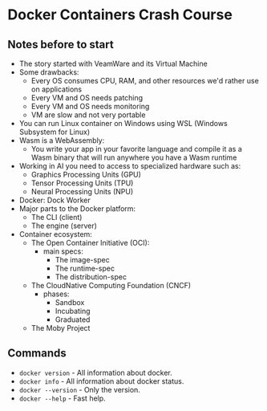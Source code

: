 # Docker Containers Crash Course

## Notes before to start

* The story started with VeamWare and its Virtual Machine
* Some drawbacks:
    * Every OS consumes CPU, RAM, and other resources we'd rather use on applications
    * Every VM and OS needs patching
    * Every VM and OS needs monitoring
    * VM are slow and not very portable
* You can run Linux container on Windows using WSL (Windows Subsystem for Linux)
* Wasm is a WebAssembly:
    * You write your app in your favorite language and compile it as a Wasm binary that will run anywhere you have a Wasm runtime
* Working in AI you need to access to specialized hardware such as:
    * Graphics Processing Units (GPU)
    * Tensor Processing Units (TPU)
    * Neural Processing Units (NPU)
* Docker: Dock Worker
* Major parts to the Docker platform:
    * The CLI (client)
    * The engine (server)
* Container ecosystem:
    * The Open Container Initiative (OCI):
        * main specs:
            * The image-spec
            * The runtime-spec
            * The distribution-spec
    * The CloudNative Computing Foundation (CNCF)
        * phases:
            * Sandbox
            * Incubating
            * Graduated
    * The Moby Project

## Commands

* `docker version` - All information about docker.
* `docker info` - All information about docker status. 
* `docker --version` - Only the version.
* `docker --help` - Fast help.

